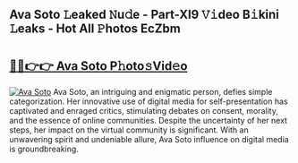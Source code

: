 ## Ava Soto 𝙻eaked 𝙽u𝚍e - Part-Xl9 𝚅𝚒deo B𝚒kini 𝙻eaks - Hot All 𝙿hotos EcZbm

# <h2><a href="http://ld2xucr.urlbe.top/?page=Ava+Soto">🔗🔗👉👉 Ava Soto P𝚑oto𝚜Vid𝚎o</a></h2>

[![Ava Soto](https://i.imgur.com/eBuTRDB.gif)](http://ld2xucr.urlbe.top/?page=Ava+Soto)
Ava Soto, an intriguing and enigmatic person, defies simple categorization. Her innovative use of digital media for self-presentation has captivated and enraged critics, stimulating debates on consent, morality, and the essence of online communities. Despite the uncertainty of her next steps, her impact on the virtual community is significant. With an unwavering spirit and undeniable allure, Ava Soto influence on digital media is groundbreaking.
